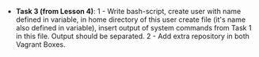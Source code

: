 + **Task 3 (from Lesson 4)**:  1 - Write bash-script, create user with name defined in variable, in home directory of this user create file (it's name also defined in variable), insert output of system commands from Task 1 in this file. Output should be separated. 2 - Add extra repository in both Vagrant Boxes.